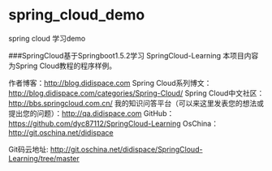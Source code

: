 # spring_cloud_demo
spring cloud 学习demo


###SpringCloud基于Springboot1.5.2学习 SpringCloud-Learning 本项目内容为Spring Cloud教程的程序样例。

作者博客：http://blog.didispace.com Spring Cloud系列博文：http://blog.didispace.com/categories/Spring-Cloud/ Spring Cloud中文社区：http://bbs.springcloud.com.cn/ 我的知识问答平台（可以来这里发表您的想法或提出您的问题）：http://qa.didispace.com GitHub：https://github.com/dyc87112/SpringCloud-Learning OsChina：http://git.oschina.net/didispace

Git码云地址: http://git.oschina.net/didispace/SpringCloud-Learning/tree/master
